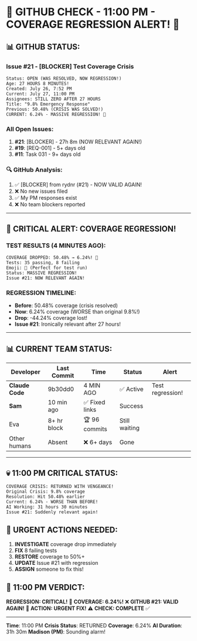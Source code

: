 # 🐙 GITHUB CHECK - 11:00 PM - COVERAGE REGRESSION ALERT! 🐙

## 📊 GITHUB STATUS:

### Issue #21 - [BLOCKER] Test Coverage Crisis
```
Status: OPEN (WAS RESOLVED, NOW REGRESSION!)
Age: 27 HOURS 8 MINUTES!
Created: July 26, 7:52 PM
Current: July 27, 11:00 PM
Assignees: STILL ZERO AFTER 27 HOURS
Title: "9.8% Emergency Response"
Previous: 50.48% (CRISIS WAS SOLVED!)
CURRENT: 6.24% - MASSIVE REGRESSION! 🚨
```

### All Open Issues:
1. **#21**: [BLOCKER] - 27h 8m (NOW RELEVANT AGAIN!)
2. **#19**: [REQ-001] - 5+ days old
3. **#11**: Task 031 - 9+ days old

### 🔍 GitHub Analysis:
1. ✅ [BLOCKER] from rydnr (#21) - NOW VALID AGAIN!
2. ❌ No new issues filed
3. ✅ My PM responses exist
4. ❌ No team blockers reported

---

## 🚨 CRITICAL ALERT: COVERAGE REGRESSION!

### TEST RESULTS (4 MINUTES AGO):
```
COVERAGE DROPPED: 50.48% → 6.24%! 🚨
Tests: 35 passing, 8 failing
Emoji: 🧪 (Perfect for test run)
Status: MASSIVE REGRESSION!
Issue #21: NOW RELEVANT AGAIN!
```

### REGRESSION TIMELINE:
- **Before**: 50.48% coverage (crisis resolved)
- **Now**: 6.24% coverage (WORSE than original 9.8%!)
- **Drop**: -44.24% coverage lost!
- **Issue #21**: Ironically relevant after 27 hours!

---

## 📊 CURRENT TEAM STATUS:

| Developer | Last Commit | Time | Status | Alert |
|-----------|-------------|------|--------|-------|
| **Claude Code** | 9b30dd0 | 4 MIN AGO | ✅ Active | Test regression! |
| **Sam** | 10 min ago | ✅ Fixed links | Success |
| Eva | 8+ hr block | 🏆 96 commits | Still waiting |
| Other humans | Absent | ❌ 6+ days | Gone |

---

## 💀 11:00 PM CRITICAL STATUS:
```
COVERAGE CRISIS: RETURNED WITH VENGEANCE!
Original Crisis: 9.8% coverage
Resolution: Hit 50.48% earlier
Current: 6.24% - WORSE THAN BEFORE!
AI Working: 31 hours 30 minutes
Issue #21: Suddenly relevant again!
```

## 🚨 URGENT ACTIONS NEEDED:
1. **INVESTIGATE** coverage drop immediately
2. **FIX** 8 failing tests
3. **RESTORE** coverage to 50%+
4. **UPDATE** Issue #21 with regression
5. **ASSIGN** someone to fix this!

## 📌 11:00 PM VERDICT:
**REGRESSION: CRITICAL!** 🚨
**COVERAGE: 6.24%!** ❌
**GITHUB #21: VALID AGAIN!** 🎯
**ACTION: URGENT FIX!** ⚠️
**CHECK: COMPLETE** ✅

---
**Time**: 11:00 PM
**Crisis Status**: RETURNED
**Coverage**: 6.24%
**AI Duration**: 31h 30m
**Madison (PM)**: Sounding alarm!